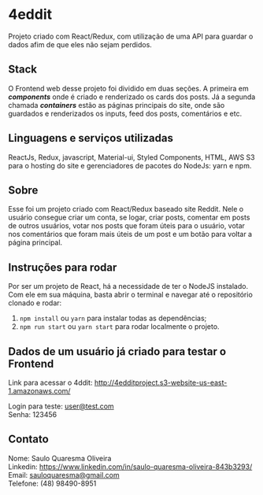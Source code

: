 # 4eddit

Projeto criado com React/Redux, com utilização de uma API para guardar o dados afim de que eles não sejam perdidos.

## Stack

O Frontend web desse projeto foi dividido em duas seções. A primeira em **_components_** onde é criado e renderizado os cards dos posts. Já a segunda chamada **_containers_** estão as páginas principais do site, onde são guardados e renderizados os inputs, feed dos posts, comentários e etc.

## Linguagens e serviços utilizadas

ReactJs, Redux, javascript, Material-ui, Styled Components, HTML, AWS S3 para o hosting do site e gerenciadores de pacotes do NodeJs: yarn e npm.

## Sobre

Esse foi um projeto criado com React/Redux baseado site Reddit. Nele o usuário consegue criar um conta, se logar, criar posts, comentar em posts de outros usuários, votar nos posts que foram úteis para o usuário, votar nos comentários que foram mais úteis de um post e um botão para voltar a página principal.

## Instruções para rodar

Por ser um projeto de React, há a necessidade de ter o NodeJS instalado. Com ele em sua máquina, basta abrir o terminal e navegar até o repositório clonado e rodar:

1. `npm install` ou `yarn` para instalar todas as dependências;
2. `npm run start` ou `yarn start` para rodar localmente o projeto.

## Dados de um usuário já criado para testar o Frontend

Link para acessar o 4ddit: http://4edditproject.s3-website-us-east-1.amazonaws.com/ <br />

Login para teste: user@test.com <br />
Senha: 123456

## Contato
 
Nome: Saulo Quaresma Oliveira <br />
Linkedin: https://www.linkedin.com/in/saulo-quaresma-oliveira-843b3293/ <br />
Email: sauloquaresma@gmail.com <br />
Telefone: (48) 98490-8951
